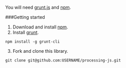 You will need [grunt.js](http://gruntjs.com/) and [npm](https://npmjs.org/).

###Getting started

1. Download and install [npm](https://npmjs.org/).
2. Install [grunt](http://gruntjs.com/getting-started). 
```
npm install -g grunt-cli
```
3. Fork and clone this library. 
```
git clone git@github.com:USERNAME/processing-js.git
```